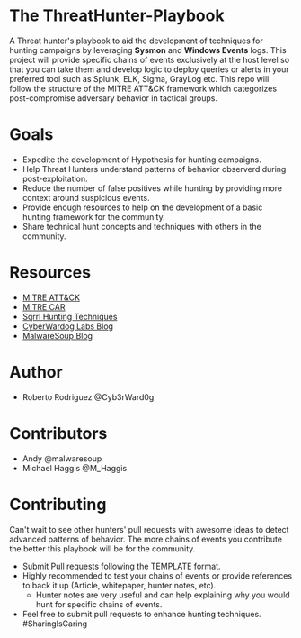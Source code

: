 # The ThreatHunter-Playbook
A Threat hunter's playbook to aid the development of techniques for hunting campaigns by leveraging **Sysmon** and **Windows Events** logs. This project will provide specific chains of events exclusively at the host level so that you can take them and develop logic to deploy queries or alerts in your preferred tool such as Splunk, ELK, Sigma, GrayLog etc. This repo will follow the structure of the MITRE ATT&CK framework which categorizes post-compromise adversary behavior in tactical groups. 


# Goals
* Expedite the development of Hypothesis for hunting campaigns.
* Help Threat Hunters understand patterns of behavior observerd during post-exploitation.
* Reduce the number of false positives while hunting by providing more context around suspicious events.
* Provide enough resources to help on the development of a basic hunting framework for the community.
* Share technical hunt concepts and techniques with others in the community.


# Resources
* [MITRE ATT&CK](https://attack.mitre.org/wiki/Main_Page)
* [MITRE CAR](https://car.mitre.org/wiki/Main_Page)
* [Sqrrl Hunting Techniques](https://sqrrl.com/media/Common-Techniques-for-Hunting.pdf)
* [CyberWardog Labs Blog](https://cyberwardog.blogspot.com/)
* [MalwareSoup Blog](https://malwaresoup.com/)


# Author
* Roberto Rodriguez @Cyb3rWard0g

# Contributors
* Andy @malwaresoup
* Michael Haggis @M_Haggis

# Contributing
Can't wait to see other hunters' pull requests with awesome ideas to detect advanced patterns of behavior. The more chains of events you contribute the better this playbook will be for the community.
* Submit Pull requests following the TEMPLATE format.
* Highly recommended to test your chains of events or provide references to back it up (Article, whitepaper, hunter notes, etc).
  * Hunter notes are very useful and can help explaining why you would hunt for specific chains of events.
* Feel free to submit pull requests to enhance hunting techniques. #SharingIsCaring
